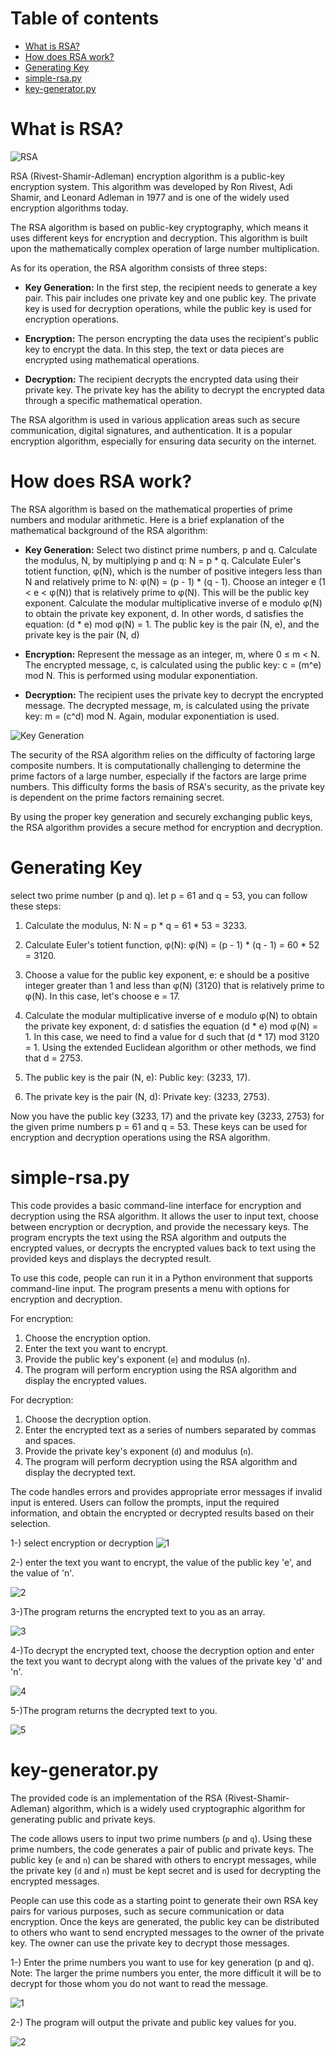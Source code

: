 # Table of contents
- [What  is RSA?](#what-is-rsa)
- [How does RSA work?](#how-does-rsa-work)
- [Generating Key](#generating-key)
- [simple-rsa.py](#simple-rsa.py)
- [key-generator.py](#key-generator.py)
 



# <a id="what-is-rsa">What is RSA?</a> 

![RSA](https://repository-images.githubusercontent.com/188075289/92938f00-a51d-11ea-95a4-a29ba772a729)

RSA (Rivest-Shamir-Adleman) encryption algorithm is a public-key encryption system. This algorithm was developed by Ron Rivest, Adi Shamir, and Leonard Adleman in 1977 and is one of the widely used encryption algorithms today.


The RSA algorithm is based on public-key cryptography, which means it uses different keys for encryption and decryption. This algorithm is built upon the mathematically complex operation of large number multiplication.

As for its operation, the RSA algorithm consists of three steps:

- **Key Generation:** In the first step, the recipient needs to generate a key pair. This pair includes one private key and one public key. The private key is used for decryption operations, while the public key is used for encryption operations.

- **Encryption:** The person encrypting the data uses the recipient's public key to encrypt the data. In this step, the text or data pieces are encrypted using mathematical operations.

- **Decryption:** The recipient decrypts the encrypted data using their private key. The private key has the ability to decrypt the encrypted data through a specific mathematical operation.

The RSA algorithm is used in various application areas such as secure communication, digital signatures, and authentication. It is a popular encryption algorithm, especially for ensuring data security on the internet.


# <a id="how-does-rsa-work">How does RSA work? </a>
The RSA algorithm is based on the mathematical properties of prime numbers and modular arithmetic. Here is a brief explanation of the mathematical background of the RSA algorithm:

- **Key Generation:**
Select two distinct prime numbers, p and q.
Calculate the modulus, N, by multiplying p and q: N = p * q.
Calculate Euler's totient function, φ(N), which is the number of positive integers less than N and relatively prime to N: φ(N) = (p - 1) * (q - 1).
Choose an integer e (1 < e < φ(N)) that is relatively prime to φ(N). This will be the public key exponent.
Calculate the modular multiplicative inverse of e modulo φ(N) to obtain the private key exponent, d. In other words, d satisfies the equation: (d * e) mod φ(N) = 1.
The public key is the pair (N, e), and the private key is the pair (N, d)

-  **Encryption:**
Represent the message as an integer, m, where 0 ≤ m < N.
The encrypted message, c, is calculated using the public key: c = (m^e) mod N. This is performed using modular exponentiation.

- **Decryption:**
The recipient uses the private key to decrypt the encrypted message.
The decrypted message, m, is calculated using the private key: m = (c^d) mod N. Again, modular exponentiation is used.

![Key Generation](https://samsclass.info/141/proj/pRSA1-1.png)

The security of the RSA algorithm relies on the difficulty of factoring large composite numbers. It is computationally challenging to determine the prime factors of a large number, especially if the factors are large prime numbers. This difficulty forms the basis of RSA's security, as the private key is dependent on the prime factors remaining secret.

By using the proper key generation and securely exchanging public keys, the RSA algorithm provides a secure method for encryption and decryption.

# <a id="generating-key"> Generating Key </a>
select two prime number (p and q). let p = 61 and q = 53, you can follow these steps:

1.  Calculate the modulus, N: N = p * q = 61 * 53 = 3233.
    
2.  Calculate Euler's totient function, φ(N): φ(N) = (p - 1) * (q - 1) = 60 * 52 = 3120.
    
3.  Choose a value for the public key exponent, e: e should be a positive integer greater than 1 and less than φ(N) (3120) that is relatively prime to φ(N). In this case, let's choose e = 17.
    
4.  Calculate the modular multiplicative inverse of e modulo φ(N) to obtain the private key exponent, d: d satisfies the equation (d * e) mod φ(N) = 1. In this case, we need to find a value for d such that (d * 17) mod 3120 = 1. Using the extended Euclidean algorithm or other methods, we find that d = 2753.
    
5.  The public key is the pair (N, e): Public key: (3233, 17).
    
6.  The private key is the pair (N, d): Private key: (3233, 2753).
    

Now you have the public key (3233, 17) and the private key (3233, 2753) for the given prime numbers p = 61 and q = 53. These keys can be used for encryption and decryption operations using the RSA algorithm.

# <a id="simple-rsa.py">simple-rsa.py</a>
This code provides a basic command-line interface for encryption and decryption using the RSA algorithm. It allows the user to input text, choose between encryption or decryption, and provide the necessary keys. The program encrypts the text using the RSA algorithm and outputs the encrypted values, or decrypts the encrypted values back to text using the provided keys and displays the decrypted result.


To use this code, people can run it in a Python environment that supports command-line input. The program presents a menu with options for encryption and decryption.

For encryption:

1.  Choose the encryption option.
2.  Enter the text you want to encrypt.
3.  Provide the public key's exponent (`e`) and modulus (`n`).
4.  The program will perform encryption using the RSA algorithm and display the encrypted values.

For decryption:

1.  Choose the decryption option.
2.  Enter the encrypted text as a series of numbers separated by commas and spaces.
3.  Provide the private key's exponent (`d`) and modulus (`n`).
4.  The program will perform decryption using the RSA algorithm and display the decrypted text.

The code handles errors and provides appropriate error messages if invalid input is entered. Users can follow the prompts, input the required information, and obtain the encrypted or decrypted results based on their selection.

1-) select encryption or decryption
![1](https://github.com/Yagiz-Gur/RSA/blob/main/screenshot/simple/1.png?raw=true)

2-) enter the text you want to encrypt, the value of the public key 'e', and the value of 'n'.

![2](https://github.com/Yagiz-Gur/RSA/blob/main/screenshot/simple/2.png?raw=true)

3-)The program returns the encrypted text to you as an array.

![3](https://github.com/Yagiz-Gur/RSA/blob/main/screenshot/simple/3.png?raw=true)

4-)To decrypt the encrypted text, choose the decryption option and enter the text you want to decrypt along with the values of the private key 'd' and 'n'.

![4](https://github.com/Yagiz-Gur/RSA/blob/main/screenshot/simple/4.png?raw=true)

5-)The program returns the decrypted text to you.

![5](https://github.com/Yagiz-Gur/RSA/blob/main/screenshot/simple/5.png?raw=true)

# <a id="key-generator.py">key-generator.py</a>

The provided code is an implementation of the RSA (Rivest-Shamir-Adleman) algorithm, which is a widely used cryptographic algorithm for generating public and private keys.

The code allows users to input two prime numbers (`p` and `q`). Using these prime numbers, the code generates a pair of public and private keys. The public key (`e` and `n`) can be shared with others to encrypt messages, while the private key (`d` and `n`) must be kept secret and is used for decrypting the encrypted messages.

People can use this code as a starting point to generate their own RSA key pairs for various purposes, such as secure communication or data encryption. Once the keys are generated, the public key can be distributed to others who want to send encrypted messages to the owner of the private key. The owner can use the private key to decrypt those messages.

1-)   Enter the prime numbers you want to use for key generation (p and q). Note: The larger the prime numbers you enter, the more difficult it will be to decrypt for those whom you do not want to read the message.

![1](https://github.com/Yagiz-Gur/RSA/blob/main/screenshot/key%20generator/1.png?raw=true)

2-) The program will output the private and public key values for you.

![2](https://github.com/Yagiz-Gur/RSA/blob/main/screenshot/key%20generator/2.png?raw=true)


